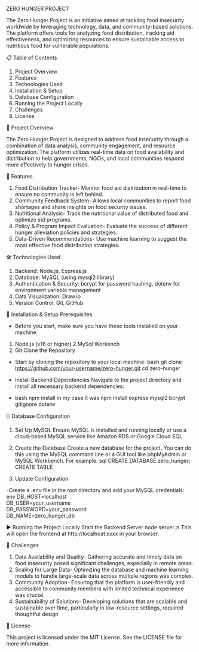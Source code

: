 ZERO HUNGER PROJECT 

The Zero Hunger Project is an initiative aimed at tackling food insecurity worldwide by leveraging technology, data, and community-based solutions. The platform offers tools for analyzing food distribution, tracking aid effectiveness, and optimizing resources to ensure sustainable access to nutritious food for vulnerable populations.

📋 Table of Contents
1. Project Overview
2. Features
3. Technologies Used
4. Installation & Setup
5. Database Configuration
6. Running the Project Locally
7. Challenges
8. License


📝 Project Overview

The Zero Hunger Project is designed to address food insecurity through a combination of data analysis, community engagement, and resource optimization. The platform utilizes real-time data on food availability and distribution to help governments, NGOs, and local communities respond more effectively to hunger crises.

🎯 Features
1. Food Distribution Tracker-
Monitor food aid distribution in real-time to ensure no community is left behind.
2. Community Feedback System-
Allows local communities to report food shortages and share insights on food security issues.
3. Nutritional Analysis-
Track the nutritional value of distributed food and optimize aid programs.
4. Policy & Program Impact Evaluation-
Evaluate the success of different hunger alleviation policies and strategies.
5. Data-Driven Recommendations-
Use machine learning to suggest the most effective food distribution strategies.

🛠️ Technologies Used

1. Backend: Node.js, Express.js
2. Database: MySQL (using mysql2 library)
3. Authentication & Security: bcrypt for password hashing, dotenv for environment variable management
4. Data Visualization: Draw.io
5. Version Control: Git, GitHub

🚀 Installation & Setup
Prerequisites
- Before you start, make sure you have these tools installed on your machine:
1. Node.js (v16 or higher)
2.MySql Workench
3. Git
Clone the Repository
- Start by cloning the repository to your local machine:
bash
git clone https://github.com/your-username/zero-hunger.git
cd zero-hunger
- Install Backend Dependencies
Navigate to the project directory and install all necessary backend dependencies:

- bash
npm install
in my case it was npm install express mysql2 bcrypt gitignore dotenv

🗄️ Database Configuration
1. Set Up MySQL
Ensure MySQL is installed and running locally or use a cloud-based MySQL service like Amazon RDS or Google Cloud SQL.

2. Create the Database
Create a new database for the project. You can do this using the MySQL command line or a GUI tool like phpMyAdmin or MySQL Workbench. For example:
sql
CREATE DATABASE zero_hunger;  
CREATE TABLE 

3. Update Configuration
   
-Create a .env file in the root directory and add your MySQL credentials:
env
DB_HOST=localhost  
DB_USER=your_username  
DB_PASSWORD=your_password  
DB_NAME=zero_hunger_db  

▶️ Running the Project Locally
Start the Backend Server
node server.js
This will open the frontend at http://localhost:xxxx in your browser.


🌟 Challenges
1. Data Availability and Quality-
Gathering accurate and timely data on food insecurity posed significant challenges, especially in remote areas.
2. Scaling for Large Data-
Optimizing the database and machine learning models to handle large-scale data across multiple regions was complex.
3. Community Adoption-
Ensuring that the platform is user-friendly and accessible to community members with limited technical experience was crucial.
4. Sustainability of Solutions-
Developing solutions that are scalable and sustainable over time, particularly in low-resource settings, required thoughtful design

📜 License-

This project is licensed under the MIT License. See the LICENSE file for more information.
